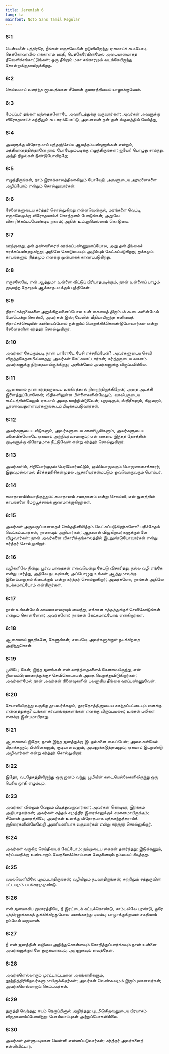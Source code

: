 ```yaml
---
title: Jeremiah 6
lang: ta
mainfont: Noto Sans Tamil Regular
---
```


###  6:1

பென்யமீன் புத்திரரே, நீங்கள் எருசலேமின் நடுவிலிருந்து ஏகமாய்க் கூடியோடி, தெக்கோவாவில் எக்காளம் ஊதி, பெத்கேரேமின்மேல் அடையாளமாகத் தீவெளிச்சங்காட்டுங்கள்; ஒரு தீங்கும் மகா சங்காரமும் வடக்கேயிருந்து தோன்றுகிறதாயிருக்கிறது.

###  6:2

செல்வமாய் வளர்ந்த ரூபவதியான சீயோன் குமாரத்தியைப் பாழாக்குவேன்.

###  6:3

மேய்ப்பர் தங்கள் மந்தைகளோடே அவளிடத்துக்கு வருவார்கள்; அவர்கள் அவளுக்கு விரோதமாய்ச் சுற்றிலும் கூடாரம்போட்டு, அவனவன் தன் தன் ஸ்தலத்தில் மேய்த்து,

###  6:4

அவளுக்கு விரோதமாய் யுத்தஞ்செய்ய ஆயத்தம்பண்ணுங்கள் என்றும், மத்தியானத்தில்தானே நாம் போயேறும்படிக்கு எழுந்திருங்கள்; ஐயோ! பொழுது சாய்ந்து, அந்தி நிழல்கள் நீண்டுபோகிறதே;

###  6:5

எழுந்திருங்கள், நாம் இராக்காலத்திலாகிலும் போயேறி, அவளுடைய அரமனைகளை அழிப்போம் என்றும் சொல்லுவார்கள்.

###  6:6

சேனைகளுடைய கர்த்தர் சொல்லுகிறது என்னவென்றால், மரங்களை வெட்டி, எருசலேமுக்கு விரோதமாய்க் கொத்தளம் போடுங்கள்; அதுவே விசாரிக்கப்படவேண்டிய நகரம்; அதின் உட்புறமெல்லாம் கொடுமை.

###  6:7

ஊற்றானது, தன் தண்ணீரைச் சுரக்கப்பண்ணுமாப்போல, அது தன் தீங்கைச் சுரக்கப்பண்ணுகிறது; அதிலே கொடுமையும் அழிம்பும் கேட்கப்படுகிறது; துக்கமும் காயங்களும் நித்தமும் எனக்கு முன்பாகக் காணப்படுகிறது.

###  6:8

எருசலேமே, என் ஆத்துமா உன்னை விட்டுப் பிரியாதபடிக்கும், நான் உன்னைப் பாழும் குடியற்ற தேசமும் ஆக்காதபடிக்கும் புத்திகேள்.

###  6:9

திராட்சக்குலைகளை அறுக்கிறவனைப்போல உன் கையைத் திரும்பக் கூடைகளின்மேல் போடென்று சொல்லி, அவர்கள் இஸ்ரவேலின் மீதியாயிருந்த கனியைத் திராட்சச்செடியின் கனியைப்போல் நன்றாய்ப் பொறுக்கிக்கொண்டுபோவார்கள் என்று சேனைகளின் கர்த்தர் சொல்லுகிறார்.

###  6:10

அவர்கள் கேட்கும்படி நான் யாரோடே பேசி எச்சரிப்பேன்? அவர்களுடைய செவி விருத்தசேதனமில்லாதது; அவர்கள் கேட்கமாட்டார்கள்; கர்த்தருடைய வசனம் அவர்களுக்கு நிந்தையாயிருக்கிறது; அதின்மேல் அவர்களுக்கு விருப்பமில்லை.

###  6:11

ஆகையால் நான் கர்த்தருடைய உக்கிரத்தால் நிறைந்திருக்கிறேன்; அதை அடக்கி இளைத்துப்போனேன்; வீதிகளிலுள்ள பிள்ளைகளின்மேலும், வாலிபருடைய கூட்டத்தின்மேலும் ஏகமாய் அதை ஊற்றிவிடுவேன்; புருஷரும், ஸ்திரீகளும், கிழவரும், பூரணவயதுள்ளவர்களுங்கூடப் பிடிக்கப்படுவார்கள்.

###  6:12

அவர்களுடைய வீடுகளும், அவர்களுடைய காணிபூமிகளும், அவர்களுடைய மனைவிகளோடே ஏகமாய் அந்நியர்வசமாகும்; என் கையை இந்தத் தேசத்தின் குடிகளுக்கு விரோதமாக நீட்டுவேன் என்று கர்த்தர் சொல்லுகிறார்.

###  6:13

அவர்களில், சிறியோர்முதல் பெரியோர்மட்டும், ஒவ்வொருவரும் பொருளாசைக்காரர்; இதுவுமல்லாமல் தீர்க்கதரிசிகள்முதல் ஆசாரியர்கள்மட்டும் ஒவ்வொருவரும் பொய்யர்.

###  6:14

சமாதானமில்லாதிருந்தும்: சமாதானம் சமாதானம் என்று சொல்லி, என் ஜனத்தின் காயங்களை மேற்பூச்சாய்க் குணமாக்குகிறார்கள்.

###  6:15

அவர்கள் அருவருப்பானதைச் செய்ததினிமித்தம் வெட்கப்படுகிறார்களோ? பரிச்சேதம் வெட்கப்படார்கள், நாணவும் அறியார்கள்; ஆதலால் விழுகிறவர்களுக்குள்ளே விழுவார்கள்; நான் அவர்களை விசாரிக்குங்காலத்தில் இடறுண்டுபோவார்கள் என்று கர்த்தர் சொல்லுகிறார்.

###  6:16

வழிகளிலே நின்று, பூர்வ பாதைகள் எவையென்று கேட்டு விசாரித்து, நல்ல வழி எங்கே என்று பார்த்து, அதிலே நடவுங்கள்; அப்பொழுது உங்கள் ஆத்துமாவுக்கு இளைப்பாறுதல் கிடைக்கும் என்று கர்த்தர் சொல்லுகிறார்; அவர்களோ, நாங்கள் அதிலே நடக்கமாட்டோம் என்கிறார்கள்.

###  6:17

நான் உங்கள்மேல் காவலாளரையும் வைத்து, எக்காள சத்தத்துக்குச் செவிகொடுங்கள் என்றும் சொன்னேன்; அவர்களோ: நாங்கள் கேட்கமாட்டோம் என்கிறார்கள்.

###  6:18

ஆகையால் ஜாதிகளே, கேளுங்கள்; சபையே, அவர்களுக்குள் நடக்கிறதை அறிந்துகொள்.

###  6:19

பூமியே, கேள்; இந்த ஜனங்கள் என் வார்த்தைகளைக் கேளாமலிருந்து, என் நியாயப்பிரமாணத்துக்குச் செவிகொடாமல் அதை வெறுத்துவிடுகிறார்கள்; அவர்கள்மேல் நான் அவர்கள் நினைவுகளின் பலனாகிய தீங்கை வரப்பண்ணுவேன்.

###  6:20

சேபாவிலிருந்து வருகிற தூபவர்க்கமும், தூரதேசத்தினுடைய சுகந்தப்பட்டையும் எனக்கு என்னத்துக்கு? உங்கள் சர்வாங்கதகனங்கள் எனக்கு விருப்பமல்ல; உங்கள் பலிகள் எனக்கு இன்பமாயிராது.

###  6:21

ஆகையால் இதோ, நான் இந்த ஜனத்துக்கு இடறல்களை வைப்பேன்; அவைகள்மேல் பிதாக்களும், பிள்ளைகளும், குடியானவனும், அவனுக்கடுத்தவனும், ஏகமாய் இடறுண்டு அழிவார்கள் என்று கர்த்தர் சொல்லுகிறார்.

###  6:22

இதோ, வடதேசத்திலிருந்து ஒரு ஜனம் வந்து, பூமியின் கடையெல்லைகளிலிருந்து ஒரு பெரிய ஜாதி எழும்பும்.

###  6:23

அவர்கள் வில்லும் வேலும் பிடித்துவருவார்கள்; அவர்கள் கொடியர், இரக்கம் அறியாதவர்கள்; அவர்கள் சத்தம் சமுத்திர இரைச்சலுக்குச் சமானமாயிருக்கும்; சீயோன் குமாரத்தியே, அவர்கள் உனக்கு விரோதமாக யுத்தசந்நத்தராய்க் குதிரைகளின்மேலேறி அணியணியாக வருவார்கள் என்று கர்த்தர் சொல்லுகிறார்.

###  6:24

அவர்கள் வருகிற செய்தியைக் கேட்டோம்; நம்முடைய கைகள் தளர்ந்தது; இடுக்கணும், கர்ப்பவதிக்கு உண்டாகும் வேதனைக்கொப்பான வேதனையும் நம்மைப் பிடித்தது.

###  6:25

வயல்வெளியிலே புறப்படாதிருங்கள்; வழியிலும் நடவாதிருங்கள்; சுற்றிலும் சத்துருவின் பட்டயமும் பயங்கரமுமுண்டு.

###  6:26

என் ஜனமாகிய குமாரத்தியே, நீ இரட்டைக் கட்டிக்கொண்டு, சாம்பலிலே புரண்டு, ஒரே புத்திரனுக்காகத் துக்கிக்கிறதுபோல மனங்கசந்து புலம்பு; பாழாக்குகிறவன் சடிதியாய் நம்மேல் வருவான்.

###  6:27

நீ என் ஜனத்தின் வழியை அறிந்துகொள்ளவும் சோதித்துப்பார்க்கவும் நான் உன்னை அவர்களுக்குள்ளே துருகமாகவும், அரணாகவும் வைத்தேன்.

###  6:28

அவர்களெல்லாரும் முரட்டாட்டமான அகங்காரிகளும், தூற்றித்திரிகிறவர்களுமாயிருக்கிறார்கள்; அவர்கள் வெண்கலமும் இரும்புமானவர்கள்; அவர்களெல்லாரும் கெட்டவர்கள்.

###  6:29

துருத்தி வெந்தது; ஈயம் நெருப்பினால் அழிந்தது; புடமிடுகிறவனுடைய பிரயாசம் விருதாவாய்ப்போயிற்று; பொல்லாப்புகள் அற்றுப்போகவில்லை.

###  6:30

அவர்கள் தள்ளுபடியான வெள்ளி என்னப்படுவார்கள்; கர்த்தர் அவர்களைத் தள்ளிவிட்டார்.

